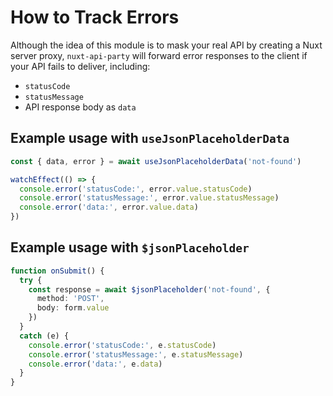 # How to Track Errors

Although the idea of this module is to mask your real API by creating a Nuxt server proxy, `nuxt-api-party` will forward error responses to the client if your API fails to deliver, including:

- `statusCode`
- `statusMessage`
- API response body as `data`

## Example usage with `useJsonPlaceholderData`

```ts
const { data, error } = await useJsonPlaceholderData('not-found')

watchEffect(() => {
  console.error('statusCode:', error.value.statusCode)
  console.error('statusMessage:', error.value.statusMessage)
  console.error('data:', error.value.data)
})
```

## Example usage with `$jsonPlaceholder`

```ts
function onSubmit() {
  try {
    const response = await $jsonPlaceholder('not-found', {
      method: 'POST',
      body: form.value
    })
  }
  catch (e) {
    console.error('statusCode:', e.statusCode)
    console.error('statusMessage:', e.statusMessage)
    console.error('data:', e.data)
  }
}
```
